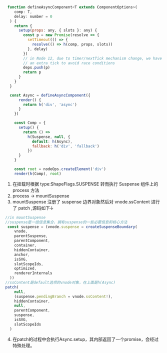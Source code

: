 ```javascript
 function defineAsyncComponent<T extends ComponentOptions>(
    comp: T,
    delay: number = 0
  ) {
    return {
      setup(props: any, { slots }: any) {
        const p = new Promise(resolve => {
          setTimeout(() => {
            resolve(() => h(comp, props, slots))
          }, delay)
        })
        // in Node 12, due to timer/nextTick mechanism change, we have to wait
        // an extra tick to avoid race conditions
        deps.push(p)
        return p
      }
    }
  }

  const Async = defineAsyncComponent({
      render() {
        return h('div', 'async')
      }
    })

    const Comp = {
      setup() {
        return () =>
          h(Suspense, null, {
            default: h(Async),
            fallback: h('div', 'fallback')
          })
      }
    }

    const root = nodeOps.createElement('div')
    render(h(Comp), root)
```
1. 在挂载时根据 type:ShapeFlags.SUSPENSE 转而执行 Suspense 组件上的 process 方法
2. process -> mountSuspense
3. mountSuspense 注册了 suspense 边界对象然后对 vnode.ssContent 进行了 patch ,源码如下↓

```javascript
//in mountSuspense
//suspense是一组信息集合，拥有suspense的一些必要信息和核心方法
 const suspense = (vnode.suspense = createSuspenseBoundary(
    vnode,
    parentSuspense,
    parentComponent,
    container,
    hiddenContainer,
    anchor,
    isSVG,
    slotScopeIds,
    optimized,
    rendererInternals
  ))
//ssContent是default选项的vnode对象，在上面是h(Async)
patch(
    null,
    (suspense.pendingBranch = vnode.ssContent!),
    hiddenContainer,
    null,
    parentComponent,
    suspense,
    isSVG,
    slotScopeIds
  )
```
4. 在patch的过程中会执行Async.setup，其内部返回了一个promise，会经过特殊处理。
